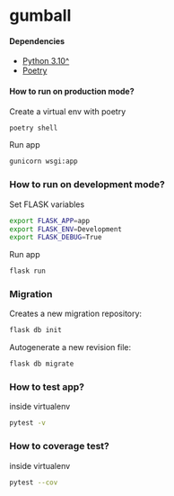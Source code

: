 # gumball 

#### Dependencies

- [Python 3.10^](https://www.python.org/)
- [Poetry](https://python-poetry.org/) 


#### How to run on production mode?
Create a virtual env with poetry
```sh
poetry shell
```

Run app
```sh
gunicorn wsgi:app
```

### How to run on development mode?
Set FLASK variables
```sh
export FLASK_APP=app
export FLASK_ENV=Development
export FLASK_DEBUG=True
```

Run app

```sh
flask run
```

### Migration
Creates a new migration repository:
```sh 
flask db init
```

Autogenerate a new revision file:
```sh
flask db migrate 
```

### How to test app?
inside virtualenv
```sh
pytest -v
```

### How to coverage test?
inside virtualenv
```sh
pytest --cov
```